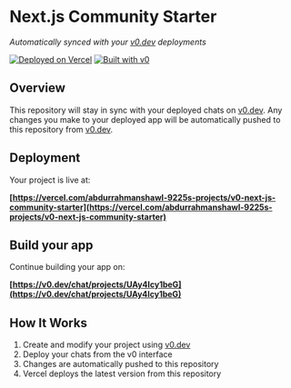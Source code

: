 # Next.js Community Starter

*Automatically synced with your [v0.dev](https://v0.dev) deployments*

[![Deployed on Vercel](https://img.shields.io/badge/Deployed%20on-Vercel-black?style=for-the-badge&logo=vercel)](https://vercel.com/abdurrahmanshawl-9225s-projects/v0-next-js-community-starter)
[![Built with v0](https://img.shields.io/badge/Built%20with-v0.dev-black?style=for-the-badge)](https://v0.dev/chat/projects/UAy4Icy1beG)

## Overview

This repository will stay in sync with your deployed chats on [v0.dev](https://v0.dev).
Any changes you make to your deployed app will be automatically pushed to this repository from [v0.dev](https://v0.dev).

## Deployment

Your project is live at:

**[https://vercel.com/abdurrahmanshawl-9225s-projects/v0-next-js-community-starter](https://vercel.com/abdurrahmanshawl-9225s-projects/v0-next-js-community-starter)**

## Build your app

Continue building your app on:

**[https://v0.dev/chat/projects/UAy4Icy1beG](https://v0.dev/chat/projects/UAy4Icy1beG)**

## How It Works

1. Create and modify your project using [v0.dev](https://v0.dev)
2. Deploy your chats from the v0 interface
3. Changes are automatically pushed to this repository
4. Vercel deploys the latest version from this repository
